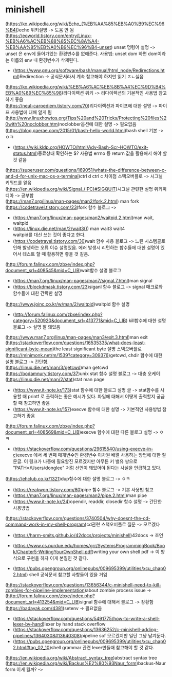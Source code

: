 # minishell
(https://ko.wikipedia.org/wiki/Echo_(%EB%AA%85%EB%A0%B9%EC%96%B4))echo 위키설명 -> 도움 안 됨<br>
(https://eoworld.tistory.com/entry/Linux-%EB%A6%AC%EB%88%85%EC%8A%A4-%EB%AA%85%EB%A0%B9%EC%96%B4-unset) unset 명령어 설명 -> unset 은 env에 들어가있는 환경변수를 없애준다. 사용법: unset dom 하면 dom이라는 이름의 env 내 환경변수가 삭제된다.<br>
- (https://www.gnu.org/software/bash/manual/html_node/Redirections.html)Redirection -> 공식문서라서 계속 참고해야 하지만 읽기 ㅈㄴ싫음<br>

(https://ko.wikipedia.org/wiki/%EB%A6%AC%EB%8B%A4%EC%9D%B4%EB%A0%89%EC%85%98)리다이렉션 위키 -> 리다이렉션의 기본적인 사용법 참고하기 좋음<br>
(https://neul-carpediem.tistory.com/70)리다이렉션과 파이프에 대한 설명 -> 파이프 사용법에 대해 알게 됨<br>
(http://www.linuxhowtos.org/Tips%20and%20Tricks/Protecting%20files%20with%20noclobber.htm)noclobber옵션에 대한 설명 -> 필요없음 <br>
(https://blog.gaerae.com/2015/01/bash-hello-world.html)bash shell 기본 ->ㅇㅋ<br>
- (https://wiki.kldp.org/HOWTO/html/Adv-Bash-Scr-HOWTO/exit-status.html)종료상태 확인하는 $? 사용법 errno 등 return 값을 활용해서 해야 할 것 같음<br>

(https://superuser.com/questions/169051/whats-the-difference-between-c-and-d-for-unix-mac-os-x-terminal)ctrl d ctrl c 차이점 스택오버플로 -> 시그널 키워드를 얻음<br>
(https://en.wikipedia.org/wiki/Signal_(IPC)#SIGQUIT)시그널 관련한 설명 위키피디아 -> 공부함<br>
(https://man7.org/linux/man-pages/man2/fork.2.html) man fork<br>
(https://codetravel.tistory.com/23)fork 함수 블로그 -> <br>
- (https://man7.org/linux/man-pages/man2/waitpid.2.html)man wait, waitpid<br>
- (https://linux.die.net/man/2/wait3()) man wait3 wait4<br>
waitpid를 대신 쓰는 것이 좋다고 한다. <br>
- (https://codetravel.tistory.com/30)wait 함수 사용 블로그 -> 느린 시스템콜로 인해 발생하는 오류 이슈 설명있음. 에러 발생시 리턴하는 함수들에 대한 설명이 있어서 테스트 할 때 활용하면 좋을 것 같음. <br>

(http://forum.falinux.com/zbxe/index.php?document_srl=408545&mid=C_LIB)wait함수 설명 블로그<br>
- (https://man7.org/linux/man-pages/man7/signal.7.html)man signal<br>
- (https://blockdmask.tistory.com/23)siganl 함수 블로그 -> signal 매크로와 함수들에 대한 간략한 설명<br>

(https://www.joinc.co.kr/w/man/2/waitpid)waitpid 함수 설명<br>
- (http://forum.falinux.com/zbxe/index.php?category=520920&document_srl=413771&mid=C_LIB) kill함수에 대한 설명 블로그 -> 설명 잘 돼있음<br>

(https://www.man7.org/linux/man-pages/man3/exit.3.html)man exit<br>
(https://stackoverflow.com/questions/16535335/what-does-least-significant-byte-mean)the least significant byte 설명 스택오버플로<br>
(https://minimonk.net/m/1539?category=309376)getcwd, chdir 함수에 대한 설명 블로그 -> 간단함.<br>
(https://linux.die.net/man/3/getcwd)man getcwd<br>
(https://bodamnury.tistory.com/37)unix stat 함수 설명 블로그 -> 대충 오케이<br>
(https://linux.die.net/man/2/stat)stat man page<br>
- (https://www.it-note.kr/173)stat 함수에 대한 블로그 설명 글 -> stat함수를 사용할 때 printf 로 출력하는 좋은 예시가 있다. 파일에 대해서 어떻게 출력할지 궁금할 때 참고하면 좋음 <br>
- (https://www.it-note.kr/157)execve 함수에 대한 설명 -> 기본적인 사용방법 참고하기 좋음<br>

(http://forum.falinux.com/zbxe/index.php?document_srl=408569&mid=C_LIB)execve 함수에 대한 다른 블로그 설명 -> ㅇㅋ<br>
- (https://stackoverflow.com/questions/29615540/using-execve-in-c)execve 에서 세 번째 매개변수인 환경변수 이차원 배열 사용하는 방법에 대한 질문글. 이 링크가 나중에 필요할진 모르겠지만 아무튼 키 밸유 쌍으로 "PATH=/Users/donglee" 처럼 선언이 돼있어야 된다는 사실을 언급하고 있다. <br>

(https://ehclub.co.kr/1321)dup함수에 대한 설명 블로그 -> ㅇㅋ<br>
- (https://reakwon.tistory.com/80)pipe 함수 블로그 -> 기본 사용법 참고<br>
- (https://man7.org/linux/man-pages/man2/pipe.2.html)man pipe<br>
- (https://www.it-note.kr/24)opendir, readdir, closedir 함수 설명 -> 간단한 사용방법<br>

(https://stackoverflow.com/questions/3740504/why-doesnt-the-cd-command-work-in-my-shell-program)cd관련 스택오버플로 질문 -> 모르겠다<br>
- (https://harm-smits.github.io/42docs/projects/minishell)42docs -> 조언<br>

- (https://www.cs.purdue.edu/homes/grr/SystemsProgrammingBook/Book/Chapter5-WritingYourOwnShell.pdf)writing your own shell pdf -> 이 방식으로 구현을 하자 이게 본질인 것 같다.<br>
- (https://pubs.opengroup.org/onlinepubs/009695399/utilities/xcu_chap02.html) shell 공식문서 참고할 사항들이 있을 거임 <br>

(https://stackoverflow.com/questions/13656344/c-minishell-need-to-kill-zombies-for-pipeline-implementation)about zombie process issue -> <br>
(http://forum.falinux.com/zbxe/index.php?document_srl=413254&mid=C_LIB)signal 함수에 대해서 블로그 -> 장황함<br>
(https://badayak.com/4381)setenv -> 필요없음<br>
- (https://stackoverflow.com/questions/5491775/how-to-write-a-shell-lexer-by-hand)lexer by hand stack overflow<br>
- (https://stackoverflow.com/questions/13636252/c-minishell-adding-pipelines/13640308#13640308)pipeline sof 모르겠지만 일단 그냥 남겨둔다.<br>
- (https://pubs.opengroup.org/onlinepubs/009695399/utilities/xcu_chap02.html#tag_02_10)shell grammar 관련 lexer만들때 참고해야 할 것 같다. <br>

(https://en.wikipedia.org/wiki/Abstract_syntax_tree)abstract syntax tree<br>
(https://en.wikipedia.org/wiki/Backus%E2%80%93Naur_form)backus-Naur form 이게 뭘까? -> <br>